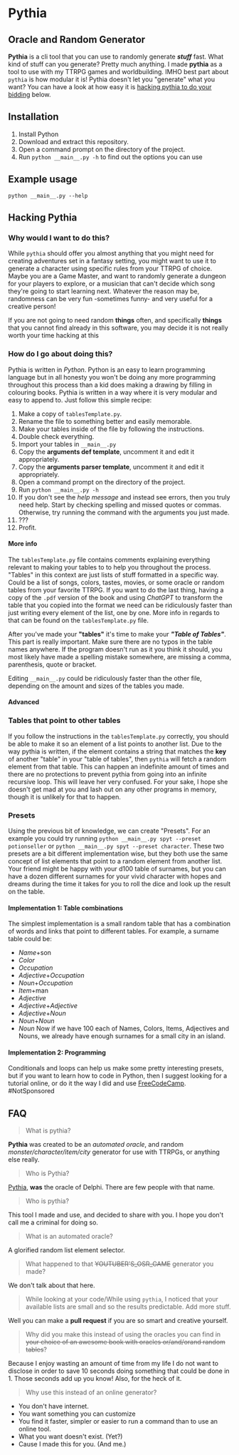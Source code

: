 # Pythia

## Oracle and Random Generator
**Pythia** is a cli tool that you can use to randomly generate ***stuff*** fast. What kind of stuff can you generate? Pretty much anything.
I made **pythia** as a tool to use with my TTRPG games and worldbuilding. 
IMHO best part about `pythia` is how modular it is! Pythia doesn't let you "generate" what you want? You can have a look at how easy it is [hacking pythia to do your bidding](##Hacking-pythia) below.


## Installation
1. Install Python
1. Download and extract this repository.
1. Open a command prompt on the directory of the project.
1. Run `python __main__.py -h` to find out the options you can use


## Example usage
```
python __main__.py --help
```


## Hacking Pythia
### Why would I want to do this?
While `pythia` should offer you almost anything that you might need for creating adventures set in a fantasy setting, you might want to use it to generate a character using specific rules from your TTRPG of choice. Maybe you are a Game Master, and want to randomly generate a dungeon for your players to explore, or a musician that can't decide which song they're going to start learning next. Whatever the reason may be, randomness can be very fun -sometimes funny- and very useful for a creative person!

If you are not going to need random **things** often, and specifically **things** that you cannot find already in this software, you may decide it is not really worth your time hacking at this

### How do I go about doing this?
Pythia is written in *Python*. Python is an easy to learn programming language but in all honesty you won't be doing any more programming throughout this process than a kid does making a drawing by filling in colouring books. Pythia is written in a way where it is very modular and easy to append to. Just follow this simple recipe:
1. Make a copy of `tablesTemplate.py`.
1. Rename the file to something better and easily memorable.
1. Make your tables inside of the file by following the instructions.
1. Double check everything.
1. Import your tables in `__main__.py`
1. Copy the **arguments def template**, uncomment it and edit it appropriately.
1. Copy the **arguments parser template**, uncomment it and edit it appropriately.
1. Open a command prompt on the directory of the project.
1. Run `python __main__.py -h`
1. If you don't see the *help message* and instead see errors, then you truly need help. Start by checking spelling and missed quotes or commas. Otherwise, try running the command with the arguments you just made.
1. ???
1. Profit.

#### More info

The `tablesTemplate.py` file contains comments explaining everything relevant to making your tables to to help you throughout the process. "Tables" in this context are just lists of stuff formatted in a specific way. Could be a list of songs, colors, tastes, movies, or some oracle or random tables from your favorite TTRPG. If you want to do the last thing, having a copy of the `.pdf` version of the book and using *ChatGPT* to transform the table that you copied into the format we need can be ridiculously faster than just writing every element of the list, one by one. More info in regards to that can be found on the `tablesTemplate.py` file.

After you've made your **"tables"** it's time to make your ***"Table of Tables"***. This part is really important. Make sure there are no typos in the table names anywhere. If the program doesn't run as it you think it should, you most likely have made a spelling mistake somewhere, are missing a comma, parenthesis, quote or bracket.

Editing `__main__.py` could be ridiculously faster than the other file, depending on the amount and sizes of the tables you made.

#### Advanced

### Tables that point to other tables
If you follow the instructions in the `tablesTemplate.py` correctly, you should be able to make it so an element of a list points to another list. Due to the way pythia is written, if the element contains a string that matches the **key** of another "table" in your "table of tables", then `pythia` will fetch a random element from that table.
This can happen an indefinite amount of times and there are no protections to prevent pythia from going into an infinite recursive loop. This will leave her very confused. For your sake, I hope she doesn't get mad at you and lash out on any other programs in memory, though it is unlikely for that to happen.
### Presets
Using the previous bit of knowledge, we can create "Presets". For an example you could try running `python __main__.py spyt --preset potionseller` or `python __main__.py spyt --preset character`.
These two presets are a bit different implementation wise, but they both use the same concept of list elements that point to a random element from another list. Your friend might be happy with your d100 table of surnames, but you can have a dozen different surnames for your vivid character with hopes and dreams during the time it takes for you to roll the dice and look up the result on the table.
#### Implementation 1: Table combinations
The simplest implementation is a small random table that has a combination of words and links that point to different tables. For example, a surname table could be:
- *Name*+son
- *Color*
- *Occupation*
- *Adjective*+*Occupation*
- *Noun*+*Occupation*
- *Item*+man
- *Adjective*
- *Adjective*+*Adjective*
- *Adjective*+*Noun*
- *Noun*+*Noun*
- *Noun*
Now if we have 100 each of Names, Colors, Items, Adjectives and Nouns, we already have enough surnames for a small city in an island.
#### Implementation 2: Programming
Conditionals and loops can help us make some pretty interesting presets, but if you want to learn how to code in Python, then I suggest looking for a tutorial online, or do it the way I did and use [FreeCodeCamp](freecodecamp.org). #NotSponsored


## FAQ
>What is pythia?

**Pythia** was created to be an *automated oracle*, and random *monster/character/item/city* generator for use with TTRPGs, or anything else really.

>Who is Pythia?

[Pythia](https://wikipedia.com/wiki/Pythia), **was** the oracle of Delphi. There are few people with that name.

>Who is pythia?

This tool I made and use, and decided to share with you. I hope you don't call me a criminal for doing so.


>What is an automated oracle?

A glorified random list element selector.

>What happened to that ~~YOUTUBER'S_OSR_GAME~~ generator you made?

We don't talk about that here.

> While looking at your code/While using `pythia`, I noticed that your available lists are small and so the results predictable. Add more stuff.

Well you can make a **pull request** if you are so smart and creative yourself.

> Why did you make this instead of using the oracles you can find in ~~your choice of an awesome book with oracles or/and/orand random tables~~?

Because I enjoy wasting an amount of time from my life I do not want to disclose in order to save 10 seconds doing something that could be done in 1. Those seconds add up you know! Also, for the heck of it.

> Why use this instead of an online generator?

- You don't have internet.
- You want something you can customize
- You find it faster, simpler or easier to run a command than to use an online tool.
- What you want doesn't exist. (Yet?)
- Cause I made this for you. (And me.)
